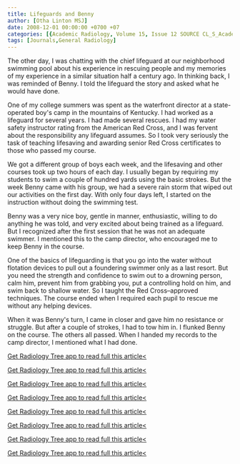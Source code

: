 ```yaml
---
title: Lifeguards and Benny
author: [Otha Linton MSJ]
date: 2008-12-01 00:00:00 +0700 +07
categories: [{Academic Radiology, Volume 15, Issue 12 SOURCE CL_S_AcademicRadiologyVolume15Issue12 1}]
tags: [Journals,General Radiology]
---
```

The other day, I was chatting with the chief lifeguard at our neighborhood swimming pool about his experience in rescuing people and my memories of my experience in a similar situation half a century ago. In thinking back, I was reminded of Benny. I told the lifeguard the story and asked what he would have done.

One of my college summers was spent as the waterfront director at a state-operated boy's camp in the mountains of Kentucky. I had worked as a lifeguard for several years. I had made several rescues. I had my water safety instructor rating from the American Red Cross, and I was fervent about the responsibility any lifeguard assumes. So I took very seriously the task of teaching lifesaving and awarding senior Red Cross certificates to those who passed my course.

We got a different group of boys each week, and the lifesaving and other courses took up two hours of each day. I usually began by requiring my students to swim a couple of hundred yards using the basic strokes. But the week Benny came with his group, we had a severe rain storm that wiped out our activities on the first day. With only four days left, I started on the instruction without doing the swimming test.

Benny was a very nice boy, gentle in manner, enthusiastic, willing to do anything he was told, and very excited about being trained as a lifeguard. But I recognized after the first session that he was not an adequate swimmer. I mentioned this to the camp director, who encouraged me to keep Benny in the course.

One of the basics of lifeguarding is that you go into the water without flotation devices to pull out a foundering swimmer only as a last resort. But you need the strength and confidence to swim out to a drowning person, calm him, prevent him from grabbing you, put a controlling hold on him, and swim back to shallow water. So I taught the Red Cross–approved techniques. The course ended when I required each pupil to rescue me without any helping devices.

When it was Benny's turn, I came in closer and gave him no resistance or struggle. But after a couple of strokes, I had to tow him in. I flunked Benny on the course. The others all passed. When I handed my records to the camp director, I mentioned what I had done.

[Get Radiology Tree app to read full this article<](https://clinicalpub.com/app)

[Get Radiology Tree app to read full this article<](https://clinicalpub.com/app)

[Get Radiology Tree app to read full this article<](https://clinicalpub.com/app)

[Get Radiology Tree app to read full this article<](https://clinicalpub.com/app)

[Get Radiology Tree app to read full this article<](https://clinicalpub.com/app)

[Get Radiology Tree app to read full this article<](https://clinicalpub.com/app)

[Get Radiology Tree app to read full this article<](https://clinicalpub.com/app)

[Get Radiology Tree app to read full this article<](https://clinicalpub.com/app)